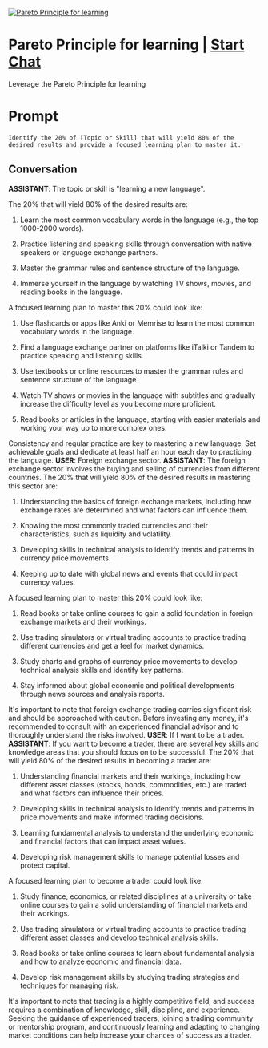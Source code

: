 
[![Pareto Principle for learning](https://flow-prompt-covers.s3.us-west-1.amazonaws.com/icon/minimalist/mini_7.png)](https://gptcall.net/chat.html?data=%7B%22contact%22%3A%7B%22id%22%3A%22k3WHgnDL8HOGvsvITSVXj%22%2C%22flow%22%3Atrue%7D%7D)
# Pareto Principle for learning | [Start Chat](https://gptcall.net/chat.html?data=%7B%22contact%22%3A%7B%22id%22%3A%22k3WHgnDL8HOGvsvITSVXj%22%2C%22flow%22%3Atrue%7D%7D)
Leverage the Pareto Principle for learning

# Prompt

```
Identify the 20% of [Topic or Skill] that will yield 80% of the desired results and provide a focused learning plan to master it.
```

## Conversation

**ASSISTANT**: The topic or skill is "learning a new language".



The 20% that will yield 80% of the desired results are:



1. Learn the most common vocabulary words in the language (e.g., the top 1000-2000 words).

2. Practice listening and speaking skills through conversation with native speakers or language exchange partners.

3. Master the grammar rules and sentence structure of the language.

4. Immerse yourself in the language by watching TV shows, movies, and reading books in the language.



A focused learning plan to master this 20% could look like:



1. Use flashcards or apps like Anki or Memrise to learn the most common vocabulary words in the language.

2. Find a language exchange partner on platforms like iTalki or Tandem to practice speaking and listening skills.

3. Use textbooks or online resources to master the grammar rules and sentence structure of the language

4. Watch TV shows or movies in the language with subtitles and gradually increase the difficulty level as you become more proficient.

5. Read books or articles in the language, starting with easier materials and working your way up to more complex ones.



Consistency and regular practice are key to mastering a new language. Set achievable goals and dedicate at least half an hour each day to practicing the language.
**USER**: Foreign exchange sector.
**ASSISTANT**: The foreign exchange sector involves the buying and selling of currencies from different countries. The 20% that will yield 80% of the desired results in mastering this sector are:



1. Understanding the basics of foreign exchange markets, including how exchange rates are determined and what factors can influence them.

2. Knowing the most commonly traded currencies and their characteristics, such as liquidity and volatility.

3. Developing skills in technical analysis to identify trends and patterns in currency price movements.

4. Keeping up to date with global news and events that could impact currency values.



A focused learning plan to master this 20% could look like:



1. Read books or take online courses to gain a solid foundation in foreign exchange markets and their workings.

2. Use trading simulators or virtual trading accounts to practice trading different currencies and get a feel for market dynamics.

3. Study charts and graphs of currency price movements to develop technical analysis skills and identify key patterns.

4. Stay informed about global economic and political developments through news sources and analysis reports.



It's important to note that foreign exchange trading carries significant risk and should be approached with caution. Before investing any money, it's recommended to consult with an experienced financial advisor and to thoroughly understand the risks involved.
**USER**: If I want to be a trader.
**ASSISTANT**: If you want to become a trader, there are several key skills and knowledge areas that you should focus on to be successful. The 20% that will yield 80% of the desired results in becoming a trader are:



1. Understanding financial markets and their workings, including how different asset classes (stocks, bonds, commodities, etc.) are traded and what factors can influence their prices.

2. Developing skills in technical analysis to identify trends and patterns in price movements and make informed trading decisions.

3. Learning fundamental analysis to understand the underlying economic and financial factors that can impact asset values.

4. Developing risk management skills to manage potential losses and protect capital.



A focused learning plan to become a trader could look like:



1. Study finance, economics, or related disciplines at a university or take online courses to gain a solid understanding of financial markets and their workings.

2. Use trading simulators or virtual trading accounts to practice trading different asset classes and develop technical analysis skills.

3. Read books or take online courses to learn about fundamental analysis and how to analyze economic and financial data.

4. Develop risk management skills by studying trading strategies and techniques for managing risk.



It's important to note that trading is a highly competitive field, and success requires a combination of knowledge, skill, discipline, and experience. Seeking the guidance of experienced traders, joining a trading community or mentorship program, and continuously learning and adapting to changing market conditions can help increase your chances of success as a trader.



